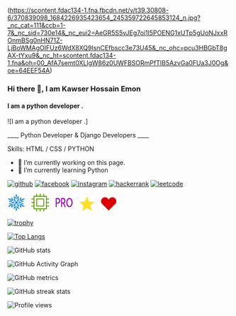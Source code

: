 (https://scontent.fdac134-1.fna.fbcdn.net/v/t39.30808-6/370839098_1684226935423654_245359722645853124_n.jpg?_nc_cat=111&ccb=1-7&_nc_sid=730e14&_nc_eui2=AeGR5S5vJEg7oi1l5POENG1xUTp5gUoNJxxROnmBSg0nHN71Z-LjBoWMAgOIFUz6WdX8XQ9IsnCEfbscc3e73U45&_nc_ohc=pcu3HBGbT8gAX-tYxu9&_nc_ht=scontent.fdac134-1.fna&oh=00_AfA7semt0XLlgW86z0UWFBSORmPfTIB5AzvGa0FUa3J0Og&oe=64EEF54A)


### Hi there 👋, I am Kawser Hossain Emon
#### I am a python developer .
![I am a python developer .]

____ Python Developer & Django Developers ____

Skills:  HTML / CSS / PYTHON

- 🔭 I’m currently working on this page. 
- 🌱 I’m currently learning Python 


[<img src='https://cdn.jsdelivr.net/npm/simple-icons@3.0.1/icons/github.svg' alt='github' height='40'>](https://github.com/kawserhossainemon)  [<img src='https://cdn.jsdelivr.net/npm/simple-icons@3.0.1/icons/facebook.svg' alt='facebook' height='40'>](https://www.facebook.com/princekawseremon)  [<img src='https://cdn.jsdelivr.net/npm/simple-icons@3.0.1/icons/instagram.svg' alt='instagram' height='40'>](https://www.instagram.com/kawserhossainemon/)  [<img src='https://cdn.jsdelivr.net/npm/simple-icons@3.0.1/icons/hackerrank.svg' alt='hackerrank' height='40'>](https://www.hackerrank.com/kawserhossainem1)  [<img src='https://cdn.jsdelivr.net/npm/simple-icons@3.0.1/icons/leetcode.svg' alt='leetcode' height='40'>](https://leetcode.com/kawserhossainemon/)  

<a href='https://archiveprogram.github.com/'><img src='https://raw.githubusercontent.com/acervenky/animated-github-badges/master/assets/acbadge.gif' width='40' height='40'></a> <a href='https://docs.github.com/en/developers'><img src='https://raw.githubusercontent.com/acervenky/animated-github-badges/master/assets/devbadge.gif' width='40' height='40'></a> <a href='https://github.com/pricing'><img src='https://raw.githubusercontent.com/acervenky/animated-github-badges/master/assets/pro.gif' width='40' height='40'></a> <a href='https://stars.github.com/'><img src='https://raw.githubusercontent.com/acervenky/animated-github-badges/master/assets/starbadge.gif' width='35' height='35'></a> <a href='https://docs.github.com/en/github/supporting-the-open-source-community-with-github-sponsors'><img src='https://raw.githubusercontent.com/acervenky/animated-github-badges/master/assets/sponsorbadge.gif' width='35' height='35'></a> 

[![trophy](https://github-profile-trophy.vercel.app/?username=kawserhossainemon)](https://github.com/ryo-ma/github-profile-trophy)

[![Top Langs](https://github-readme-stats.vercel.app/api/top-langs/?username=kawserhossainemon)](https://github.com/anuraghazra/github-readme-stats)

![GitHub stats](https://github-readme-stats.vercel.app/api?username=kawserhossainemon&show_icons=true&count_private=true)  

![GitHub Activity Graph](https://activity-graph.herokuapp.com/graph?username=kawserhossainemon)  

![GitHub metrics](https://metrics.lecoq.io/kawserhossainemon)  

![GitHub streak stats](https://streak-stats.demolab.com/?user=kawserhossainemon)  

![Profile views](https://gpvc.arturio.dev/kawserhossainemon)  
